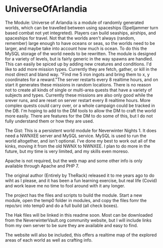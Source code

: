 # UniverseOfArlandia
The Module:
Universe of Arlandia is a module of randomly generated worlds, which can be travelled
between using spaceships (Spelljammer turn based combat not yet integreted). Players can
build seaships, airships, and spaceships for travel. Not that the worlds aren't always
(random, remember) large enough to have oceans or seas, so the worlds need to be larger,
and maybe take into account how much is ocean. To do this the MySQL storage of the world
needs to be rewritten.
The module is designed for a variety of levels, but is fairly generic in the way spawns
are handled. This can easily be spiced up by adding new creatures and conditions.
I'd like to add more mission types. Currently they are fetch, gather, or kill in the 
most direct and bland way. "Find me 5 iron ingots and bring them to x, y coordinates for
a reward."The server restarts every 8 realtime hours, and on start it generates these
missions in random locations. There is no reason not to create all kinds of single or
multi-area quests that have a variety of subjects and types.
Currently these missions are also only good while the srever runs, and are reset on
server restart every 8 realtime hours. More complex quests could carry over, or a whole
campaign could be tracked in the DB.
I'm hoping to add to the DM tools to allow the DM to craft the world more easily. There
are features for the DM to do some of this, but I do not fully understand them or how
they are used.

The Gist:
This is a persistent world module for Neverwinter Nights 1. It does need a NWNXEE
server and MySQL service. MySQL is used to run the world altogether, and isn't optional.
I've done my best to work out all of the kinks, moving it from the old NWNX to NWNXEE.
I plan to do more in the future, but my time is very limited, and my skills even moreso.

Apache is not required, but the web map and some other info is only available through
Apache and PHP 7.

The original author (Entirely by TheRack) released it to me years ago to do wiht as
I please, and it has been a fun learning exercise, but real life (Covid) and work leave
me no time to fool around with it any longer.

The project has the files and scripts to build the module. Start a new module, open
the temp0 folder in modules, and copy the files fomr the repo/src into temp0 and do a
full build (all check boxes).

The Hak files will be linked in this readme soon. Most can be downloaded from the
NeverwinterVault.org community website, but I will include links from my own server
to be sure they are available and easy to find.

The website will also be included, this offers a realtime map of the explored areas
of each world as well as crafting info.

